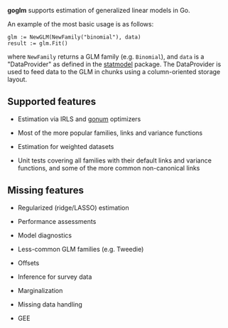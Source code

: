 __goglm__ supports estimation of generalized linear models in Go.

An example of the most basic usage is as follows:

```
glm := NewGLM(NewFamily("binomial"), data)
result := glm.Fit()
```

where `NewFamily` returns a GLM family (e.g. `Binomial`), and `data`
is a "DataProvider" as defined in the
[statmodel](http://github.com/kshedden/statmodel) package.  The
DataProvider is used to feed data to the GLM in chunks using a
column-oriented storage layout.


Supported features
------------------

* Estimation via IRLS and [gonum](http://github.com/gonum) optimizers

* Most of the more popular families, links and variance functions

* Estimation for weighted datasets

* Unit tests covering all families with their default links and
  variance functions, and some of the more common non-canonical links


Missing features
----------------

* Regularized (ridge/LASSO) estimation

* Performance assessments

* Model diagnostics

* Less-common GLM families (e.g. Tweedie)

* Offsets

* Inference for survey data

* Marginalization

* Missing data handling

* GEE